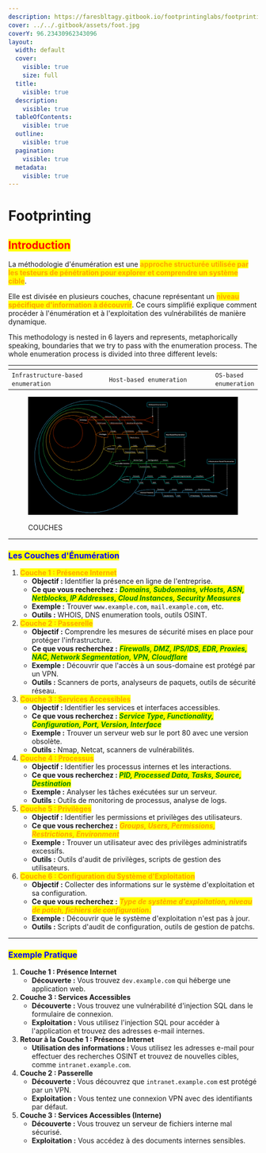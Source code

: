 ```yaml
---
description: https://faresbltagy.gitbook.io/footprintinglabs/footprinting-labs/lab-hard
cover: ../../.gitbook/assets/foot.jpg
coverY: 96.23430962343096
layout:
  width: default
  cover:
    visible: true
    size: full
  title:
    visible: true
  description:
    visible: true
  tableOfContents:
    visible: true
  outline:
    visible: true
  pagination:
    visible: true
  metadata:
    visible: true
---
```


# Footprinting

## <mark style="color:red;">**Introduction**</mark>

La méthodologie d'énumération est une <mark style="color:orange;">**approche structurée utilisée par les testeurs de pénétration pour explorer et comprendre un système cible**</mark>.&#x20;

Elle est divisée en plusieurs couches, chacune représentant un <mark style="color:orange;">**niveau spécifique d'information à découvrir**</mark>. Ce cours simplifié explique comment procéder à l'énumération et à l'exploitation des vulnérabilités de manière dynamique.

This methodology is nested in 6 layers and represents, metaphorically speaking, boundaries that we try to pass with the enumeration process. The whole enumeration process is divided into three different levels:

<table data-header-hidden><thead><tr><th width="220"></th><th width="262"></th><th></th></tr></thead><tbody><tr><td><code>Infrastructure-based enumeration</code></td><td><code>Host-based enumeration</code></td><td><code>OS-based enumeration</code></td></tr></tbody></table>

<figure><img src="../../.gitbook/assets/image (90).png" alt=""><figcaption><p>COUCHES</p></figcaption></figure>

***

### <mark style="color:blue;">Les Couches d'Énumération</mark>

1. <mark style="color:orange;">**Couche 1 : Présence Internet**</mark>
   * **Objectif :** Identifier la présence en ligne de l'entreprise.
   * **Ce que vous recherchez :** _<mark style="color:green;">**Domains, Subdomains, vHosts, ASN, Netblocks, IP Addresses, Cloud Instances, Security Measures**</mark>_
   * **Exemple :** Trouver `www.example.com`, `mail.example.com`, etc.
   * **Outils :** WHOIS, DNS enumeration tools, outils OSINT.
2. <mark style="color:orange;">**Couche 2 : Passerelle**</mark>
   * **Objectif :** Comprendre les mesures de sécurité mises en place pour protéger l'infrastructure.
   * **Ce que vous recherchez :** _<mark style="color:green;">**Firewalls, DMZ, IPS/IDS, EDR, Proxies, NAC, Network Segmentation, VPN, Cloudflare**</mark>_
   * **Exemple :** Découvrir que l'accès à un sous-domaine est protégé par un VPN.
   * **Outils :** Scanners de ports, analyseurs de paquets, outils de sécurité réseau.
3. <mark style="color:orange;">**Couche 3 : Services Accessibles**</mark>
   * **Objectif :** Identifier les services et interfaces accessibles.
   * **Ce que vous recherchez :&#x20;**_<mark style="color:green;">**Service Type, Functionality, Configuration, Port, Version, Interface**</mark>_
   * **Exemple :** Trouver un serveur web sur le port 80 avec une version obsolète.
   * **Outils :** Nmap, Netcat, scanners de vulnérabilités.
4. <mark style="color:orange;">**Couche 4 : Processus**</mark>
   * **Objectif :** Identifier les processus internes et les interactions.
   * **Ce que vous recherchez :&#x20;**_<mark style="color:green;">**PID, Processed Data, Tasks, Source, Destination**</mark>_
   * **Exemple :** Analyser les tâches exécutées sur un serveur.
   * **Outils :** Outils de monitoring de processus, analyse de logs.
5. <mark style="color:orange;">**Couche 5 : Privilèges**</mark>
   * **Objectif :** Identifier les permissions et privilèges des utilisateurs.
   * **Ce que vous recherchez :** _<mark style="color:orange;">**Groups, Users, Permissions, Restrictions, Environment**</mark>_
   * **Exemple :** Trouver un utilisateur avec des privilèges administratifs excessifs.
   * **Outils :** Outils d'audit de privilèges, scripts de gestion des utilisateurs.
6. <mark style="color:orange;">**Couche 6 : Configuration du Système d'Exploitation**</mark>
   * **Objectif :** Collecter des informations sur le système d'exploitation et sa configuration.
   * **Ce que vous recherchez :** _<mark style="color:orange;">**Type de système d'exploitation, niveau de patch, fichiers de configuration.**</mark>_
   * **Exemple :** Découvrir que le système d'exploitation n'est pas à jour.
   * **Outils :** Scripts d'audit de configuration, outils de gestion de patchs.

***

### <mark style="color:blue;">**Exemple Pratique**</mark>

1. **Couche 1 : Présence Internet**
   * **Découverte :** Vous trouvez `dev.example.com` qui héberge une application web.
2. **Couche 3 : Services Accessibles**
   * **Découverte :** Vous trouvez une vulnérabilité d'injection SQL dans le formulaire de connexion.
   * **Exploitation :** Vous utilisez l'injection SQL pour accéder à l'application et trouvez des adresses e-mail internes.
3. **Retour à la Couche 1 : Présence Internet**
   * **Utilisation des informations :** Vous utilisez les adresses e-mail pour effectuer des recherches OSINT et trouvez de nouvelles cibles, comme `intranet.example.com`.
4. **Couche 2 : Passerelle**
   * **Découverte :** Vous découvrez que `intranet.example.com` est protégé par un VPN.
   * **Exploitation :** Vous tentez une connexion VPN avec des identifiants par défaut.
5. **Couche 3 : Services Accessibles (Interne)**
   * **Découverte :** Vous trouvez un serveur de fichiers interne mal sécurisé.
   * **Exploitation :** Vous accédez à des documents internes sensibles.
